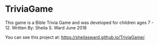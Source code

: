 # TriviaGame
This game is a Bible Trivia Game and was developed for children ages 7 - 12.
Written By:  Sheila S. Ward
June 2018

You can see this project at:  https://sheilasward.github.io/TriviaGame/.
